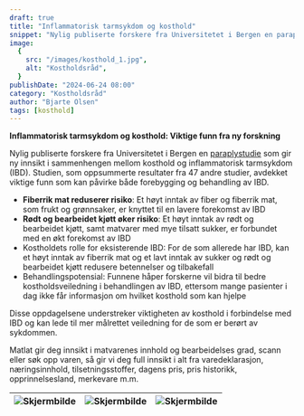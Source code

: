 ```yaml
---
draft: true
title: "Inflammatorisk tarmsykdom og kosthold"
snippet: "Nylig publiserte forskere fra Universitetet i Bergen en paraplystudie som gir ny innsikt i sammenhengen mellom kosthold og inflammatorisk tarmsykdom (IBD). Studien, som oppsummerte resultater fra 47 andre studier, avdekket viktige funn som kan påvirke både forebygging og behandling av IBD."
image:
  {
    src: "/images/kosthold_1.jpg",
    alt: "Kostholdsråd",
  }
publishDate: "2024-06-24 08:00"
category: "Kostholdsråd"
author: "Bjarte Olsen"
tags: [kosthold]
---
```


**Inflammatorisk tarmsykdom og kosthold: Viktige funn fra ny forskning**

Nylig publiserte forskere fra Universitetet i Bergen en [paraplystudie](https://www.sciencedirect.com/science/article/pii/S216183132400053X) som gir ny innsikt i sammenhengen mellom kosthold og inflammatorisk tarmsykdom (IBD). Studien, som oppsummerte resultater fra 47 andre studier, avdekket viktige funn som kan påvirke både forebygging og behandling av IBD.

- **Fiberrik mat reduserer risiko**: Et høyt inntak av fiber og fiberrik mat, som frukt og grønnsaker, er knyttet til en lavere forekomst av IBD
- **Rødt og bearbeidet kjøtt øker risiko**: Et høyt inntak av rødt og bearbeidet kjøtt, samt matvarer med mye tilsatt sukker, er forbundet med en økt forekomst av IBD
- Kostholdets rolle for eksisterende IBD: For de som allerede har IBD, kan et høyt inntak av fiberrik mat og et lavt inntak av sukker og rødt og bearbeidet kjøtt redusere betennelser og tilbakefall
- Behandlingspotensial: Funnene håper forskerne vil bidra til bedre kostholdsveiledning i behandlingen av IBD, ettersom mange pasienter i dag ikke får informasjon om hvilket kosthold som kan hjelpe

Disse oppdagelsene understreker viktigheten av kosthold i forbindelse med IBD og kan lede til mer målrettet veiledning for de som er berørt av sykdommen.

Matlat gir deg innsikt i matvarenes innhold og bearbeidelses grad, scann eller søk opp varen, så gir vi deg full innsikt i alt fra varedeklarasjon, næringsinnhold, tilsetningsstoffer, dagens pris, pris historikk, opprinnelsesland, merkevare m.m.

| ![Skjermbilde](/images/GlutefriSkjerm1.jpg) | ![Skjermbilde](/images/GlutefriSkjerm2.jpg) | ![Skjermbilde](/images/GlutefriSkjerm3.jpg) |
| ------------------------------------------- | ------------------------------------------- | ------------------------------------------- |